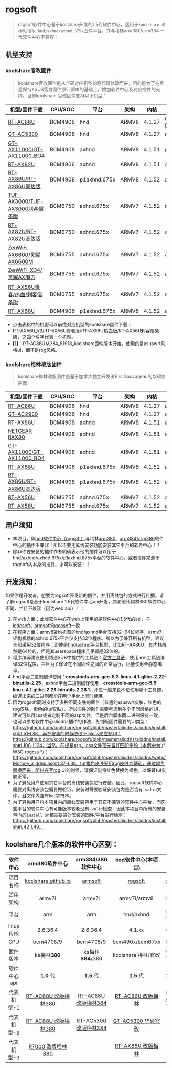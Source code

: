 #  **rogsoft**

> rogsoft软件中心基于kollshare开发的1.5代软件中心，适用于`koolshare 梅林改/官改 hnd/axhnd/axhnd.675x`固件平台，其与梅林arm380/arm384 一代软件中心不兼容！

## 机型支持

### koolshare官改固件

> koolshare官改固件是从华硕对应机型的源代码修改而来，目的是为了在尽量保持ASUS官方固件原汁原味的基础上，增加软件中心及对应插件的支持。目前koolshare 官改固件支持以下机型：

| 机型/固件下载                                                | CPU/SOC | 平台         | 架构  | 内核   | 皮肤                |
| ------------------------------------------------------------ | ------- | ------------ | ----- | ------ | ------------------- |
| [RT-AC86U](http://koolshare.cn/thread-139965-1-1.html)       | BCM4906 | hnd          | ARMV8 | 4.1.27 | rog/asuswrt **[1]** |
| [GT-AC5300](http://koolshare.cn/thread-130902-1-1.html)      | BCM4908 | hnd          | ARMV8 | 4.1.27 | rog  (红色)         |
| [GT-AX11000/GT-AX11000_BO4](http://koolshare.cn/thread-159465-1-1.html) | BCM4908 | axhnd        | ARMV8 | 4.1.51 | rog  (红色)         |
| [RT-AX92U](https://koolshare.cn/thread-191634-1-1.html)      | BCM4906 | axhnd        | ARMV8 | 4.1.51 | asuswrt             |
| [RT-AX86U/RT-AX86U高达版](https://koolshare.cn/thread-181845-1-1.html) | BCM4908 | p1axhnd.675x | ARMV8 | 4.1.52 | asuswrt             |
| [TUF-AX3000/TUF-AX3000刺客信条版](https://koolshare.cn/thread-179968-1-1.html) | BCM6750 | axhnd.675x   | ARMV7 | 4.1.52 | tuf（橙色）         |
| [RT-AX82U/RT-AX82U高达版](https://koolshare.cn/thread-xxxxxx-1-1.html) | BCM6750 | axhnd.675x   | ARMV7 | 4.1.52 | asuswrt             |
| [ZenWiFi AX6600/灵耀 AX6600M](https://koolshare.cn/thread-187704-1-1.html) | BCM6755 | axhnd.675x   | ARMV7 | 4.1.52 | asuswrt             |
| [ZenWiFi_XD4/灵耀AX魔方](https://koolshare.cn/thread-187744-1-1.html) | BCM6755 | axhnd.675x   | ARMV7 | 4.1.52 | asuswrt             |
| [RT-AX56U青春/热血/刺客信条版](https://koolshare.cn/thread-188683-1-1.html) | BCM6755 | axhnd.675x   | ARMV7 | 4.1.52 | asuswrt             |
| [RT-AX68U](https://koolshare.cn/thread-191640-1-1.html)      | BCM4906 | p1axhnd.675x | ARMV8 | 4.1.52 | asuswrt             |

- 点击表格中的机型可以前往对应机型的koolshare固件下载；
- RT-AX56U_V2/RT-AX56U青春版/RT-AX56U热血版/RT-AX56U刺客信条版，这四个名字代表一个机型。
- **[1]**：RT-AC86U从384_81918_koolshare固件版本开始，使用的是asuswrt风格ui，而不是rog风格。

### koolshare梅林改版固件

> koolshare梅林改版固件是基于加拿大独立开发者Eric Sauvageau的华硕路由器

| 机型/固件下载                                                | CPU/SOC | 平台         | 架构  | 内核   | 皮肤    |
| ------------------------------------------------------------ | ------- | ------------ | ----- | ------ | ------- |
| [RT-AC86U](http://koolshare.cn/thread-127878-1-1.html)       | BCM4906 | hnd          | ARMV8 | 4.1.27 | asuswrt |
| [GT-AC2900](https://koolshare.cn/thread-191639-1-1.html)     | BCM4906 | hnd          | ARMV8 | 4.1.27 | asuswrt |
| [RT-AX88U](http://koolshare.cn/thread-158199-1-1.html)       | BCM4908 | axhnd        | ARMV8 | 4.1.51 | asuswrt |
| [NETGEAR RAX80](https://koolshare.cn/thread-177255-1-1.html) | BCM4908 | axhnd        | ARMV8 | 4.1.51 | asuswrt |
| [GT-AX11000/GT-AX11000_BO4](https://koolshare.cn/thread-194094-1-1.html) | BCM4908 | axhnd        | ARMV8 | 4.1.51 | asuswrt |
| [RT-AX68U](https://koolshare.cn/thread-194116-1-1.html)      | BCM4906 | p1axhnd.675x | ARMV8 | 4.1.52 | asuswrt |
| [RT-AX86U/RT-AX86U高达版](https://koolshare.cn/thread-191637-1-1.html) | BCM4908 | p1axhnd.675x | ARMV8 | 4.1.52 | asuswrt |
| [RT-AX56U](https://koolshare.cn/thread-192282-1-1.html)      | BCM6755 | axhnd.675x   | ARMV7 | 4.1.52 | asuswrt |
| [RT-AX58U](https://koolshare.cn/thread-194117-1-1.html)      | BCM6755 | axhnd.675x   | ARMV7 | 4.1.52 | asuswrt |

## 用户须知

- 本项目，即[hnd软件中心（rogsoft）](hnd/axhnd软件中心（rogsoft）)与梅林[arm380](https://github.com/koolshare/koolshare.github.io)、[arm384/arm386](https://github.com/koolshare/armsoft)软件中心的插件不兼容！所以不要用离线安装功能安装其它平台的软件中心！！
- 除非你要安装的插件作者明确表示他的插件可以用于hnd/axhnd/axhnd.675x/p1axhnd.675x平台的软件中心，或者插件来源于rogsoft内本身的插件，才可以安装！！

## 开发须知：

如果你是开发者，想要为rogsoft开发新的插件，并用离线包的方式进行传播，请了解rogsoft是基于koolshare 1.5代软件中心api开发，其和前代梅林380软件中心不同，并且不兼容（因为web api）！：

1. 在web方面：此版软件中心在web上使用的是软件中心1.5代的api，与[ledesoft](https://github.com/koolshare/ledesoft)、[armsoft](https://github.com/koolshare/armsoft)和[qcasoft](https://github.com/koolshare/qcasoft)一致
2. 在程序方面：armv8架构机器的hnd/axhnd平台支持32+64位程序，armv7l架构机器的axhnd.675x平台仅支持32位程序。所以为了兼容所有机型，建议全部采用32位程序；即使是hnd/axhnd平台机型，比如RT-AX86U，其内核虽然是64位的，但是其userspace程序几乎都是32位的。
3. 程序编译建议使用博通SDK中提供的工具链：[官方工具链](https://github.com/RMerl/am-toolchains/tree/master/brcm-arm-hnd)，使用arm工具链编译32位程序，并且为了保证在不同固件之间的正常运行，尽量使用全静态编译。
4. hnd平台二进制编译使用：**crosstools-arm-gcc-5.3-linux-4.1-glibc-2.22-binutils-2.25**，axhnd平台二进制编译使用：**crosstools-arm-gcc-5.5-linux-4.1-glibc-2.26-binutils-2.28.1**，不过一般来说不论使用哪个工具链，编译出来的二进制都能在两个平台上同时使用。
5. 因为rogsoft同时支持了多种不同皮肤的固件（普通的asuswrt皮肤，红色的rog皮肤，橙色的tuf皮肤），所以插件的制作需要考虑到多个不同风格的UI，建议可以用css或者定制不同的asp文件，但是后台脚本而二进制保持一致，也可以参考软件中心aliddns插件的作法，先判断固件需要的UI类型：https://github.com/koolshare/rogsoft/blob/master/aliddns/aliddns/install.sh#L51-L88，再在安装的时候更改不同css来控制UI：https://github.com/koolshare/rogsoft/blob/master/aliddns/aliddns/install.sh#L108-L124，当然，前提是asp、css文件预先留好匹配字段（本例中为`/* W3C rogcss */`）：https://github.com/koolshare/rogsoft/blob/master/aliddns/aliddns/webs/Module_aliddns.asp#L37-L38。tuf橙色皮肤采用rog皮肤为基础，通过颜色替换而来，所以在写rog UI的时候，请保证能将红色替换为橙色，以保证tuf皮肤正常。
6. 为了避免用户使用其它平台的离线安装包进行安装，因此，rogsoft软件中心需要对离线安装包需要做验证。安装时需要验证安装包内是否含有`.valid`文件，且文件内含有`hnd`字符串。
7. 为了避免用户将本项目内的离线安装包用于其它不兼容的软件中心平台，而这些平台的软件中心有可能版本较老没有`.valid`检查，因此本项目中所有的安装包内的`install.sh`都需要进对安装的固件/平台进行检测：https://github.com/koolshare/rogsoft/blob/master/aliddns/aliddns/install.sh#L42-L49。

## **koolshare几个版本的软件中心区别：**

|  软件中心   |                        arm380软件中心                        |                      arm384/386软件中心                      |                     hnd软件中心(本项目)                      | qca软件中心                                                  |                    软路由-酷软                    |
| :---------: | :----------------------------------------------------------: | :----------------------------------------------------------: | :----------------------------------------------------------: | ------------------------------------------------------------ | :-----------------------------------------------: |
|  项目名称   | [koolshare.github.io](https://github.com/koolshare/koolshare.github.io) |       [armsoft](https://github.com/koolshare/armsoft)        |       [rogsoft](https://github.com/koolshare/rogsoft)        | [qcasoft](https://github.com/koolshare/qcasoft)              | [ledesoft](https://github.com/koolshare/ledesoft) |
|  适用架构   |                            armv7l                            |                            armv7l                            |                         armv7l/armv8                         | armv7l                                                       |                        x64                        |
|    平台     |                             arm                              |                             arm                              |                          hnd/axhnd                           | qca-ipq806x                                                  |                     by fw867                      |
|  linux内核  |                           2.6.36.4                           |                           2.6.36.4                           |                            4.1.xx                            | 4.4.60                                                       |                       很新                        |
|     CPU     |                          bcm4708/9                           |                          bcm4708/9                           |                       bcm490x/bcm67xx                        | IPQ807x                                                      |                     intel/AMD                     |
|  固件版本   |                        ks梅林**380**                         |                      ks梅林**384**/386                       |                     koolshare 梅林/官改                      | koolshare 官改                                               |                   OpenWRT/LEDE                    |
| 软件中心api |                          **1.0** 代                          |                          **1.5** 代                          |                          **1.5** 代                          | **1.5** 代                                                   |                    **1.5** 代                     |
| 代表机型-1  | [RT-AC68U 改版梅林380](https://koolshare.cn/thread-139322-1-1.html) | [RT-AC88U 改版梅林384](https://koolshare.cn/thread-164857-1-1.html) | [RT-AC86U 改版梅林](https://koolshare.cn/thread-127878-1-1.html) | [RT-AX89X 官改固件](https://koolshare.cn/thread-188090-1-1.html) |                         \                         |
| 代表机型-2  | [RT-AC88U 改版梅林380](https://koolshare.cn/thread-139322-1-1.html) | [RT-AC5300 改版梅林384](https://koolshare.cn/thread-164857-1-1.html) | [GT-AC5300 华硕官改](https://koolshare.cn/thread-130902-1-1.html) |                                                              |                         \                         |
| 代表机型-3  | [R7000 改版梅林380](https://koolshare.cn/thread-139324-1-1.html) |                                                              | [RT-AX88U 改版梅林](https://koolshare.cn/thread-158199-1-1.html) |                                                              |                         \                         |

